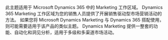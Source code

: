 此主题适用于 Microsoft Dynamics 365 中的 Marketing 工作区域。 Dynamics 365 Marketing 工作区域为您的销售人员提供了开展销售驱动型市场营销活动的方法。 如果您将 Microsoft Dynamics Marketing 与 Dynamics 365 搭配使用，则可能需要适用于该产品的类似主题。 Dynamics Marketing 提供一整套的功能、自动化和洞见分析，适用于多级和多渠道市场活动。
